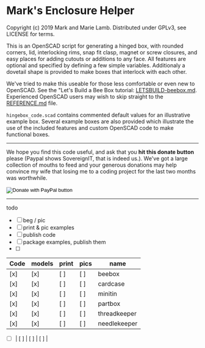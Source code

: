 # Mark's Enclosure Helper 

   Copyright (c) 2019 Mark and Marie Lamb. Distributed under GPLv3, see LICENSE for terms.

This is an OpenSCAD script for generating a hinged box, with rounded
corners, lid, interlocking rims, snap fit clasp, magnet or screw
closures, and easy places for adding cutouts or additions to any
face. All features are optional and specified by defining a few simple
variables. Additionaly a dovetail shape is provided to make boxes that
interlock with each other.

We've tried to make this useable for those less comfortable or even
new to OpenSCAD. See the "Let's Build a Bee Box tutorial:
[LETSBUILD-beebox.md](LETSBUILD-beebox.md). Experienced OpenSCAD users
may wish to skip straight to the [REFERENCE.md](REFERENCE.md) file.

`hingebox_code.scad` contains commented default values for an
illustrative example box. Several example boxes are also provided
which illustrate the use of the included features and custom OpenSCAD
code to make functional boxes.


------------------------------
We hope you find this code useful, and ask that you **hit this donate
button** please (Paypal shows SovereignIT, that is indeed us.). We've
got a large collection of mouths to feed and your generous donations
may help convince my wife that losing me to a coding project for the
last two months was worthwhile.


<form action="https://www.paypal.com/cgi-bin/webscr" method="post" target="_top">
<input type="hidden" name="cmd" value="_s-xclick" />
<input type="hidden" name="hosted_button_id" value="GKNWF6AJD4KBA" />
<input type="image" src="https://www.paypalobjects.com/en_US/i/btn/btn_donateCC_LG.gif" border="0" name="submit" title="PayPal - The safer, easier way to pay online!" alt="Donate with PayPal button" />
<img alt="" border="0" src="https://www.paypal.com/en_US/i/scr/pixel.gif" width="1" height="1" />
</form>

-------------------------------

todo

* [ ] beg / pic
* [ ] print & pic examples
* [ ] publish code
* [ ] package examples, publish them
* [ ]



Code | models | print | pics | name
-----|-----|-----|-----|-----|
 [x] |  [x] |  [ ] |  [ ] |  beebox
 [x] |  [x] |  [ ] |  [ ] |  cardcase
 [x] |  [x] |  [ ] |  [ ] |  minitin
 [x] |  [x] |  [ ] |  [ ] |  partbox
 [x] |  [x] |  [ ] |  [ ] |  threadkeeper
 [x] |  [x] |  [ ] |  [ ] |  needlekeeper

* [ ] |  [ ] |  [ ] |  [ ] |  




